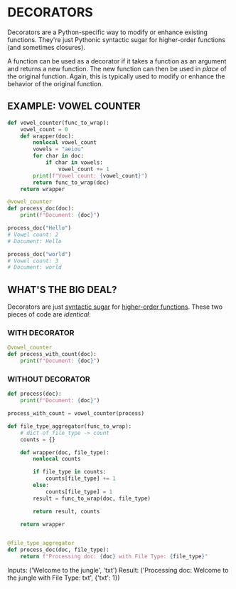 # DECORATORS

Decorators are a Python-specific way to modify or enhance existing functions. They're just Pythonic syntactic sugar for higher-order functions (and sometimes closures).

A function can be used as a decorator if it takes a function as an argument and returns a new function. The new function can then be used in _place_ of the original function. Again, this is typically used to modify or enhance the behavior of the original function.

## EXAMPLE: VOWEL COUNTER

```py
def vowel_counter(func_to_wrap):
    vowel_count = 0
    def wrapper(doc):
        nonlocal vowel_count
        vowels = "aeiou"
        for char in doc:
            if char in vowels:
                vowel_count += 1
        print(f"Vowel count: {vowel_count}")
        return func_to_wrap(doc)
    return wrapper

@vowel_counter
def process_doc(doc):
    print(f"Document: {doc}")

process_doc("Hello")
# Vowel count: 2
# Document: Hello

process_doc("world")
# Vowel count: 3
# Document: world
```

## WHAT'S THE BIG DEAL?

Decorators are just [syntactic sugar](https://en.wikipedia.org/wiki/Syntactic_sugar) for [higher-order functions](https://en.wikipedia.org/wiki/Higher-order_function). These two pieces of code are _identical_:

### WITH DECORATOR

```py
@vowel_counter
def process_with_count(doc):
    print(f"Document: {doc}")
```

### WITHOUT DECORATOR

```py
def process(doc):
    print(f"Document: {doc}")

process_with_count = vowel_counter(process)
```


```python
def file_type_aggregator(func_to_wrap):
    # dict of file_type -> count
    counts = {}

    def wrapper(doc, file_type):
        nonlocal counts

        if file_type in counts:
            counts[file_type] += 1
        else:
            counts[file_type] = 1
        result = func_to_wrap(doc, file_type)

        return result, counts

    return wrapper


@file_type_aggregator
def process_doc(doc, file_type):
    return f"Processing doc: {doc} with File Type: {file_type}"
```

Inputs: ('Welcome to the jungle', 'txt')
Result: ('Processing doc: Welcome to the jungle with File Type: txt', {'txt': 1})